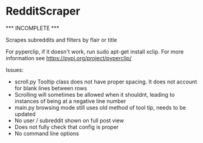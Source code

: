 # RedditScraper

*** INCOMPLETE ***

Scrapes subreddits and filters by flair or title


For pyperclip, if it doesn't work, run sudo apt-get install xclip. For more information see https://pypi.org/project/pyperclip/

Issues:

* scroll.py Tooltip class does not have proper spacing. It does not account for blank lines between rows
* Scrolling will sometimes be allowed when it shouldnt, leading to instances of being at a negative line number
* main.py browsing mode still uses old method of tool tip, needs to be updated
* No user / subreddit shown on full post view
* Does not fully check that config is proper
* No command line options
